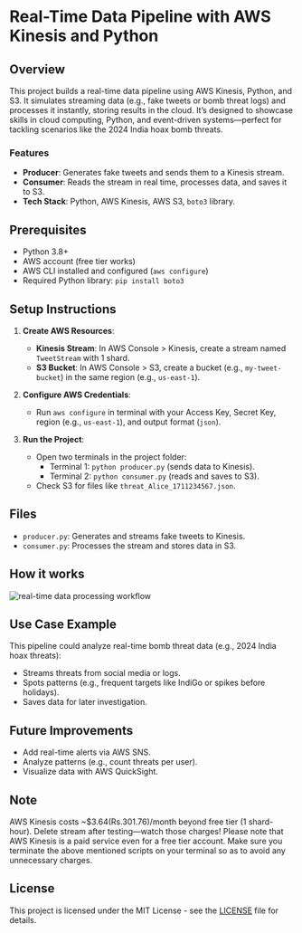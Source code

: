 # Real-Time Data Pipeline with AWS Kinesis and Python

## Overview
This project builds a real-time data pipeline using AWS Kinesis, Python, and S3. It simulates streaming data (e.g., fake tweets or bomb threat logs) and processes it instantly, storing results in the cloud. It’s designed to showcase skills in cloud computing, Python, and event-driven systems—perfect for tackling scenarios like the 2024 India hoax bomb threats.

### Features
- **Producer**: Generates fake tweets and sends them to a Kinesis stream.
- **Consumer**: Reads the stream in real time, processes data, and saves it to S3.
- **Tech Stack**: Python, AWS Kinesis, AWS S3, `boto3` library.

## Prerequisites
- Python 3.8+
- AWS account (free tier works)
- AWS CLI installed and configured (`aws configure`)
- Required Python library: `pip install boto3`

## Setup Instructions
1. **Create AWS Resources**:
   - **Kinesis Stream**: In AWS Console > Kinesis, create a stream named `TweetStream` with 1 shard.
   - **S3 Bucket**: In AWS Console > S3, create a bucket (e.g., `my-tweet-bucket`) in the same region (e.g., `us-east-1`).

2. **Configure AWS Credentials**:
   - Run `aws configure` in terminal with your Access Key, Secret Key, region (e.g., `us-east-1`), and output format (`json`).

3. **Run the Project**:
   - Open two terminals in the project folder:
     - Terminal 1: `python producer.py` (sends data to Kinesis).
     - Terminal 2: `python consumer.py` (reads and saves to S3).
   - Check S3 for files like `threat_Alice_1711234567.json`.

## Files
- `producer.py`: Generates and streams fake tweets to Kinesis.
- `consumer.py`: Processes the stream and stores data in S3.

## How it works
![real-time data processing workflow]()

## Use Case Example
This pipeline could analyze real-time bomb threat data (e.g., 2024 India hoax threats):
- Streams threats from social media or logs.
- Spots patterns (e.g., frequent targets like IndiGo or spikes before holidays).
- Saves data for later investigation.

## Future Improvements
- Add real-time alerts via AWS SNS.
- Analyze patterns (e.g., count threats per user).
- Visualize data with AWS QuickSight.

## Note
AWS Kinesis costs ~$3.64(Rs.301.76)/month beyond free tier (1 shard-hour). Delete stream after testing—watch those charges!
Please note that AWS Kinesis is a paid service even for a free tier account. Make sure you terminate the above mentioned scripts
on your terminal so as to avoid any unnecessary charges.

## License
This project is licensed under the MIT License - see the [LICENSE](LICENSE) file for details.
